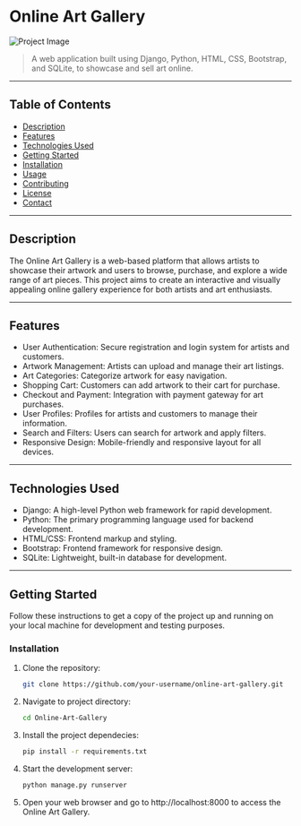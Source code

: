 # Online Art Gallery

![Project Image](https://your-image-url.com)

> A web application built using Django, Python, HTML, CSS, Bootstrap, and SQLite, to showcase and sell art online.

---

## Table of Contents

- [Description](#description)
- [Features](#features)
- [Technologies Used](#technologies-used)
- [Getting Started](#getting-started)
- [Installation](#installation)
- [Usage](#usage)
- [Contributing](#contributing)
- [License](#license)
- [Contact](#contact)

---

## Description

The Online Art Gallery is a web-based platform that allows artists to showcase their artwork and users to browse, purchase, and explore a wide range of art pieces. This project aims to create an interactive and visually appealing online gallery experience for both artists and art enthusiasts.

---

## Features

- User Authentication: Secure registration and login system for artists and customers.
- Artwork Management: Artists can upload and manage their art listings.
- Art Categories: Categorize artwork for easy navigation.
- Shopping Cart: Customers can add artwork to their cart for purchase.
- Checkout and Payment: Integration with payment gateway for art purchases.
- User Profiles: Profiles for artists and customers to manage their information.
- Search and Filters: Users can search for artwork and apply filters.
- Responsive Design: Mobile-friendly and responsive layout for all devices.

---

## Technologies Used

- Django: A high-level Python web framework for rapid development.
- Python: The primary programming language used for backend development.
- HTML/CSS: Frontend markup and styling.
- Bootstrap: Frontend framework for responsive design.
- SQLite: Lightweight, built-in database for development.

---

## Getting Started

Follow these instructions to get a copy of the project up and running on your local machine for development and testing purposes.

### Installation

1. Clone the repository:

   ```bash
   git clone https://github.com/your-username/online-art-gallery.git

2. Navigate to project directory:

   ```bash
   cd Online-Art-Gallery

3. Install the project dependecies:

   ```bash
   pip install -r requirements.txt

4. Start the development server:

   ```bash
   python manage.py runserver

5. Open your web browser and go to http://localhost:8000 to access the Online Art Gallery.

